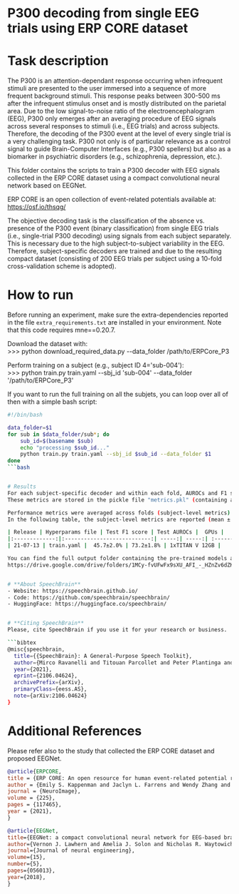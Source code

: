 # P300 decoding from single EEG trials using ERP CORE dataset
# Task description
The P300 is an attention-dependant response occurring when infrequent stimuli are presented to the user immersed into a sequence of more frequent background stimuli. 
This response peaks between 300-500 ms after the infrequent stimulus onset and is mostly distributed on the parietal area. Due to the low signal-to-noise ratio of the electroencephalogram (EEG), P300 only emerges after an averaging procedure of EEG signals across several responses to stimuli (i.e., EEG trials) and across subjects. 
Therefore, the decoding of the P300 event at the level of every single trial is a very challenging task. 
P300 not only is of particular relevance as a control signal to guide Brain-Computer Interfaces (e.g., P300 spellers) but also as a biomarker in psychiatric disorders (e.g., schizophrenia, depression, etc.).

This folder contains the scripts to train a P300 decoder with EEG signals collected in the ERP CORE dataset using a compact convolutional neural network based on EEGNet.

ERP CORE is an open collection of event-related potentials available at: https://osf.io/thsqg/

The objective decoding task is the classification of the absence vs. presence of the P300 event (binary classification) from single EEG trials (i.e., single-trial P300 decoding) using signals from each subject separately. 
This is necessary due to the high subject-to-subject variability in the EEG. 
Therefore, subject-specific decoders are trained and due to the resulting compact dataset (consisting of 200 EEG trials per subject using a 10-fold cross-validation scheme is adopted).

# How to run
Before running an experiment, make sure the extra-dependencies reported in the file `extra_requirements.txt` are installed in your environment.
Note that this code requires mne==0.20.7.

Download the dataset with: \
\>>> python download_required_data.py --data_folder /path/to/ERPCore_P3 

Perform training on a subject (e.g., subject ID 4='sub-004'): \
\>>> python train.py train.yaml --sbj_id 'sub-004' --data_folder '/path/to/ERPCore_P3'

If you want to run the full training on all the subjets, you can loop over all of then with a simple bash script:

```bash
#!/bin/bash

data_folder=$1
for sub in $data_folder/sub*; do
    sub_id=$(basename $sub)
    echo "processing $sub_id..."
    python train.py train.yaml --sbj_id $sub_id --data_folder $1
done
```bash


# Results
For each subject-specific decoder and within each fold, AUROCs and F1 scores were computed on the test set. 
These metrics are stored in the pickle file "metrics.pkl" (containing a ndarray with loss, F1 and AUROC for each fold within each row, with this order). 

Performance metrics were averaged across folds (subject-level metrics). 
In the following table, the subject-level metrics are reported (mean ± standard error of the mean across subjects).

| Release | Hyperparams file | Test F1 score | Test AUROCs |  GPUs |
|:-------------:|:---------------------------:| -----:| -----:| :-----------:|
| 21-07-13 | train.yaml |  45.7±2.0% | 73.2±1.8% | 1xTITAN V 12GB |

You can find the full output folder containing the pre-trained models and logs here (sub-004):
https://drive.google.com/drive/folders/1MCy-fvUFwFx9sXU_AFI_-_HZnZv6dZKF?usp=sharing


# **About SpeechBrain**
- Website: https://speechbrain.github.io/
- Code: https://github.com/speechbrain/speechbrain/
- HuggingFace: https://huggingface.co/speechbrain/


# **Citing SpeechBrain**
Please, cite SpeechBrain if you use it for your research or business.

```bibtex
@misc{speechbrain,
  title={{SpeechBrain}: A General-Purpose Speech Toolkit},
  author={Mirco Ravanelli and Titouan Parcollet and Peter Plantinga and Aku Rouhe and Samuele Cornell and Loren Lugosch and Cem Subakan and Nauman Dawalatabad and Abdelwahab Heba and Jianyuan Zhong and Ju-Chieh Chou and Sung-Lin Yeh and Szu-Wei Fu and Chien-Feng Liao and Elena Rastorgueva and François Grondin and William Aris and Hwidong Na and Yan Gao and Renato De Mori and Yoshua Bengio},
  year={2021},
  eprint={2106.04624},
  archivePrefix={arXiv},
  primaryClass={eess.AS},
  note={arXiv:2106.04624}
}
```

# **Additional References**
Please refer also to the study that collected the ERP CORE dataset and proposed EEGNet.
```bibtex
@article{ERPCORE,
title = {ERP CORE: An open resource for human event-related potential research},
author = {Emily S. Kappenman and Jaclyn L. Farrens and Wendy Zhang and Andrew X. Stewart and Steven J. Luck},
journal = {NeuroImage},
volume = {225},
pages = {117465},
year = {2021},
}
```
```bibtex
@article{EEGNet,
title={EEGNet: a compact convolutional neural network for EEG-based brain--computer interfaces},
author={Vernon J. Lawhern and Amelia J. Solon and Nicholas R. Waytowich and Stephen M. Gordon and Chou P. Hung and Brent J. Lance},
journal={Journal of neural engineering},
volume={15},
number={5},
pages={056013},
year={2018},
}
```



